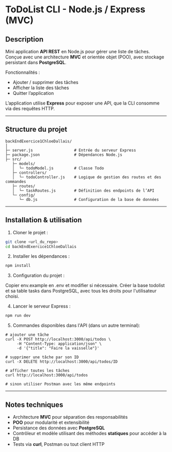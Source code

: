 # ToDoList CLI - Node.js / Express (MVC)

## Description

Mini application **API REST** en Node.js pour gérer une liste de tâches.
Conçue avec une architecture **MVC** et orientée objet (POO), avec stockage persistant dans **PostgreSQL**.

Fonctionnalités :

* Ajouter / supprimer des tâches
* Afficher la liste des tâches
* Quitter l’application

L’application utilise **Express** pour exposer une API, que la CLI consomme via des requêtes HTTP.

---

## Structure du projet

```
backEndExercice1ChloeDallais/
│
├─ server.js                  # Entrée du serveur Express
├─ package.json               # Dépendances Node.js
├─ src/
   ├─ models/
   │  └─ todoModel.js         # Classe Todo
   ├─ controllers/
   │  └─ todoController.js    # Logique de gestion des routes et des commandes
   ├─ routes/
   │  └─ taskRoutes.js        # Définition des endpoints de l’API
   └─ config/
      └─ db.js                # Configuration de la base de données
```

---

## Installation & utilisation

1. Cloner le projet :

```bash
git clone <url_du_repo>
cd backEndExercice1ChloeDallais
```

2. Installer les dépendances :

```bash
npm install
```

3. Configuration du projet :

Copier env.example en .env et modifier si nécessaire.
Créer la base todolist et sa table tasks dans PostgreSQL, avec tous les droits pour l'utilisateur choisi.


4. Lancer le serveur Express :

```bash
npm run dev
```

5. Commandes disponibles dans l'API (dans un autre terminal):

```
# ajouter une tâche
curl -X POST http://localhost:3000/api/todos \
     -H "Content-Type: application/json" \
     -d '{"title": "Faire la vaisselle"}'

# supprimer une tâche par son ID
curl -X DELETE http://localhost:3000/api/todos/ID

# afficher toutes les tâches
curl http://localhost:3000/api/todos

# sinon utiliser Postman avec les même endpoints
```

---

## Notes techniques

* Architecture **MVC** pour séparation des responsabilités
* **POO** pour modularité et extensibilité 
* Persistance des données avec **PostgreSQL**
* Contrôleur et modèle utilisant des méthodes **statiques** pour accéder à la DB
* Tests via **curl**, Postman ou tout client HTTP
